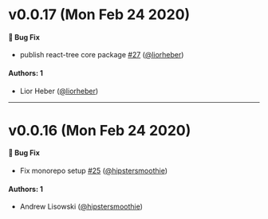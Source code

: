 # v0.0.17 (Mon Feb 24 2020)

#### 🐛  Bug Fix

- publish react-tree core package [#27](https://github.com/kenshoo/react-tree/pull/27) ([@liorheber](https://github.com/liorheber))

#### Authors: 1

- Lior Heber ([@liorheber](https://github.com/liorheber))

---

# v0.0.16 (Mon Feb 24 2020)

#### 🐛  Bug Fix

- Fix monorepo setup [#25](https://github.com/kenshoo/react-tree/pull/25) ([@hipstersmoothie](https://github.com/hipstersmoothie))

#### Authors: 1

- Andrew Lisowski ([@hipstersmoothie](https://github.com/hipstersmoothie))